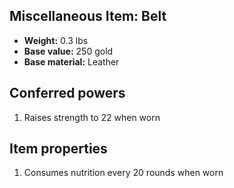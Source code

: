 ## Miscellaneous Item: Belt
- **Weight:** 0.3 lbs
- **Base value:** 250 gold
- **Base material:** Leather
## Conferred powers
1. Raises strength to 22 when worn
## Item properties
1. Consumes nutrition every 20 rounds when worn
